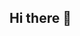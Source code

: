 ## Hi there 👋

<!--
**ondrejmlynarc/ondrejmlynarc** is a ✨ _special_ ✨ repository because its `README.md` (this file) appears on your GitHub profile.

Here are some ideas to get you started:

* 🎨 Data Scientist who loves Python and SQL.
* 🎁 Open source enthusiast. Thanks to all the open source contributors!
* 🔥 I really love the thrill of making what I want possible!
💬 Ask me about:  Anything related to automation!

📫 How to reach me:  LinkedIn: [[Your LinkedIn Profile Link](https://www.linkedin.com/in/ondrej-mlynarcik/)]
